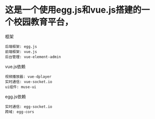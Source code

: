 # 这是一个使用egg.js和vue.js搭建的一个校园教育平台，
框架
```sheel
后端框架: egg.js
前端框架: vue.js
后台管理: vue-element-admin
```

vue.js依赖
```shell
视频播放器: vue-dplayer
实时通信: vue-socket.io
ui组件: muse-ui
```

egg.js依赖
```shell
实时通信: egg-socket.io
跨域: egg-cors
```

